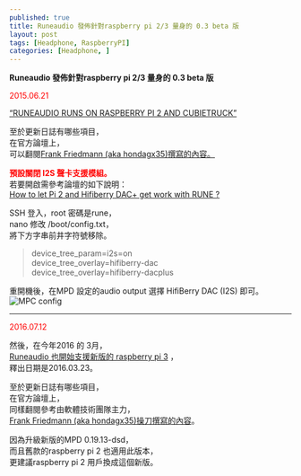 ```yaml
---
published: true
title: Runeaudio 發佈針對raspberry pi 2/3 量身的 0.3 beta 版
layout: post
tags: [Headphone, RaspberryPI]
categories: [Headphone, ]
---
```

**Runeaudio 發佈針對raspberry pi 2/3 量身的 0.3 beta 版**

<font color="red">2015.06.21</font>

[“RUNEAUDIO RUNS ON RASPBERRY PI 2 AND CUBIETRUCK”][1]    

至於更新日誌有哪些項目，    
在官方論壇上，    
可以翻閱[Frank Friedmann (aka hondagx35)撰寫的內容。][2]   

**<font color="red">預設關閉 I2S 聲卡支援模組。</font>**    
若要開啟需參考論壇的如下說明：    
[How to let Pi 2 and Hifiberry DAC+ get work with RUNE ?][3]

SSH 登入，root 密碼是rune，   
nano 修改 /boot/config.txt，    
將下方字串前井字符號移除。    
    
> 
> device_tree_param=i2s=on      
> device_tree_overlay=hifiberry-dac   
> device_tree_overlay=hifiberry-dacplus      
>    
    
重開機後，在MPD 設定的audio output 選擇 HifiBerry DAC (I2S) 即可。     
![MPC config][img01]


------------------------------

<font color="red">2016.07.12</font>

然後，在今年2016 的 3月，   
[Runeaudio 也開始支援新版的 raspberry pi 3][4] ，   
釋出日期是2016.03.23。    

至於更新日誌有哪些項目，    
在官方論壇上，    
同樣翻閱參考由軟體技術團隊主力，    
[Frank Friedmann (aka hondagx35)操刀撰寫的內容][5]。    

因為升級新版的MPD 0.19.13-dsd，   
而且舊款的raspberry pi 2 也適用此版本，   
更建議raspberry pi 2 用戶換成這個新版。   


[1]: http://www.runeaudio.com/runeaudio-runs-on-raspberry-pi-2-and-cubietruck/
[2]: http://www.runeaudio.com/forum/the-new-4-core-raspberry-pi-t862-40.html#p5386
[3]: http://www.runeaudio.com/forum/how-to-let-pi-2-and-hifiberry-dac-get-work-with-rune-t990.html#p5941
[4]: http://www.runeaudio.com/runeaudio-runs-raspberry-pi-3-model-b/
[5]: http://www.runeaudio.com/forum/the-raspberry-pi-3-t3256-80.html#p12370
[img01]: https://res.cloudinary.com/shengshampoo/image/upload/v1468286829/cm1infz-fs8_dzst5j.png
